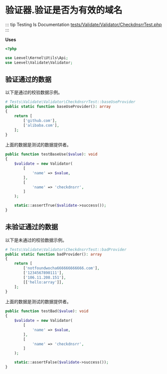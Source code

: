 # 验证器.验证是否为有效的域名

::: tip Testing Is Documentation
[tests/Validate/Validator/CheckdnsrrTest.php](https://github.com/hunzhiwange/framework/blob/master/tests/Validate/Validator/CheckdnsrrTest.php)
:::

**Uses**

``` php
<?php

use Leevel\Kernel\Utils\Api;
use Leevel\Validate\Validator;
```

## 验证通过的数据

以下是通过的校验数据示例。

``` php
# Tests\Validate\Validator\CheckdnsrrTest::baseUseProvider
public static function baseUseProvider(): array
{
    return [
        ['github.com'],
        ['alibaba.com'],
    ];
}
```

上面的数据是测试的数据提供者。

``` php
public function testBaseUse($value): void
{
    $validate = new Validator(
        [
            'name' => $value,
        ],
        [
            'name' => 'checkdnsrr',
        ]
    );

    static::assertTrue($validate->success());
}
```

## 未验证通过的数据

以下是未通过的校验数据示例。

``` php
# Tests\Validate\Validator\CheckdnsrrTest::badProvider
public static function badProvider(): array
{
    return [
        ['notfoundwocha666666666666.com'],
        ['1234567890111'],
        ['106.11.208.151'],
        [['hello:array']],
    ];
}
```

上面的数据是测试的数据提供者。

``` php
public function testBad($value): void
{
    $validate = new Validator(
        [
            'name' => $value,
        ],
        [
            'name' => 'checkdnsrr',
        ]
    );

    static::assertFalse($validate->success());
}
```